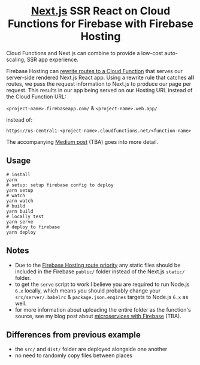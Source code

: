<div align="center">

# [Next.js][nextjs] SSR React on Cloud Functions for Firebase with Firebase Hosting

</div>

Cloud Functions and Next.js can combine to provide a low-cost auto-scaling, SSR app experience.

Firebase Hosting can [rewrite routes to a Cloud Function][function-rewrites] that serves our server-side rendered Next.js React app. Using a rewrite rule that catches **all** routes, we pass the request information to Next.js to produce our page per request. This results in our app being served on our Hosting URL instead of the Cloud Function URL:

`<project-name>.firebaseapp.com/` & `<project-name>.web.app/`

instead of:

`https://us-central1-<project-name>.cloudfunctions.net/<function-name>`

The accompanying [Medium post][medium-nextjs] (TBA) goes into more detail.

## Usage

```shell
# install
yarn
# setup: setup firebase config to deploy
yarn setup
# watch
yarn watch
# build
yarn build
# locally test
yarn serve
# deploy to firebase
yarn deploy
```

## Notes

- Due to the [Firebase Hosting route priority][fb-route-priority] any static files should be included in the Firebase `public/` folder instead of the Next.js `static/` folder.
- to get the `serve` script to work I believe you are required to run Node.js `6.x` locally, which means you should probably change your `src/server/.babelrc` & `package.json.engines`  targets to Node.js `6.x` as well.
- for more information about uploading the entire folder as the function's source, see my blog post about [microservices with Firebase][fb-microservices] (TBA).

## Differences from previous example

- the `src/` and `dist/` folder are deployed alongside one another
- no need to randomly copy files between places

[function-rewrites]: https://firebase.google.com/docs/hosting/full-config#section-rewrites
[fb-route-priority]: https://firebase.google.com/docs/hosting/full-config#hosting_priority_order
[medium-nextjs]: https://medium.com/@jthegedus/table-of-contents-ec337953b39b
[nextjs]: https://nextjs.org/
[fb-microservices]: https://medium.com/@jthegedus/table-of-contents-ec337953b39b
